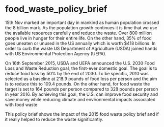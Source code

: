 # food_waste_policy_brief

15th Nov marked an important day in mankind as human population crossed the 8 billion mark. As the 
population growth continues it is time that we use the available resources carefully and reduce the waste. 
Over 800 million people live in hunger for their entire life. On the other hand, 35% of food goes 
uneaten or unused in the US annually which is worth $418 billions. In order to curb the waste
US Department of Agriculture (USDA) joined hands with US Environmental Protection Agency (UEPA).

On 16th September 2015, USDA and UEPA announced the U.S. 2030 Food Loss and Waste Reduction goal, 
the first-ever domestic goal. The goal is to reduce food loss by 50% by the end of 2030. To be specific, 
2010 was selected as a baseline at 218.9 pounds of food loss per person and the aim is to reduce this 
to 109.4 pounds. On the other hand, for food waste the target is set to 164 pounds per person 
compared to 328 pounds per person in year 2016. By achieving this goal, the U.S. can improve food 
security and save money while reducing climate and environmental impacts associated with food waste

This policy brief shows the impact of the 2015 food waste policy brief and if it really helped to reduce the waste significantly.
